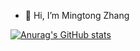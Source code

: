 - 👋 Hi, I’m Mingtong Zhang

<!---
XUANTONG1999/XUANTONG1999 is a ✨ special ✨ repository because its `README.md` (this file) appears on your GitHub profile.
You can click the Preview link to take a look at your changes.
--->

[![Anurag's GitHub stats](https://github-readme-stats.vercel.app/api?username=XUANTONG1999&count_private=true&show_icons=true)](https://github.com/anuraghazra/github-readme-stats)

